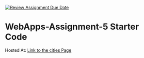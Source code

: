 [![Review Assignment Due Date](https://classroom.github.com/assets/deadline-readme-button-24ddc0f5d75046c5622901739e7c5dd533143b0c8e959d652212380cedb1ea36.svg)](https://classroom.github.com/a/7kKA03Up)
# WebApps-Assignment-5 Starter Code

Hosted At: [Link to the cities Page](https://44-563-webapps-f23.github.io/44563-webapps-f23-assignment5-NirujogiSandeep/cities.html)